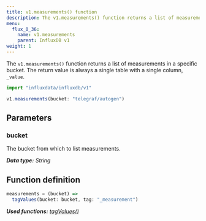 ```yaml
---
title: v1.measurements() function
description: The v1.measurements() function returns a list of measurements in a specific bucket.
menu:
  flux_0_36:
    name: v1.measurements
    parent: InfluxDB v1
weight: 1
---
```


The `v1.measurements()` function returns a list of measurements in a specific bucket.
The return value is always a single table with a single column, `_value`.

```js
import "influxdata/influxdb/v1"

v1.measurements(bucket: "telegraf/autogen")
```

## Parameters

### bucket
The bucket from which to list measurements.

_**Data type:** String_

## Function definition
```js
measurements = (bucket) =>
  tagValues(bucket: bucket, tag: "_measurement")
```

_**Used functions:**
[tagValues()](/flux/v0.36/functions/influxdb-v1/tagvalues)_
